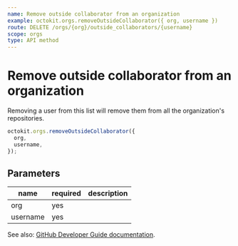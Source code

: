 ```yaml
---
name: Remove outside collaborator from an organization
example: octokit.orgs.removeOutsideCollaborator({ org, username })
route: DELETE /orgs/{org}/outside_collaborators/{username}
scope: orgs
type: API method
---
```


# Remove outside collaborator from an organization

Removing a user from this list will remove them from all the organization's repositories.

```js
octokit.orgs.removeOutsideCollaborator({
  org,
  username,
});
```

## Parameters

<table>
  <thead>
    <tr>
      <th>name</th>
      <th>required</th>
      <th>description</th>
    </tr>
  </thead>
  <tbody>
    <tr><td>org</td><td>yes</td><td>

</td></tr>
<tr><td>username</td><td>yes</td><td>

</td></tr>
  </tbody>
</table>

See also: [GitHub Developer Guide documentation](https://developer.github.com/v3/orgs/outside_collaborators/#remove-outside-collaborator-from-an-organization).
